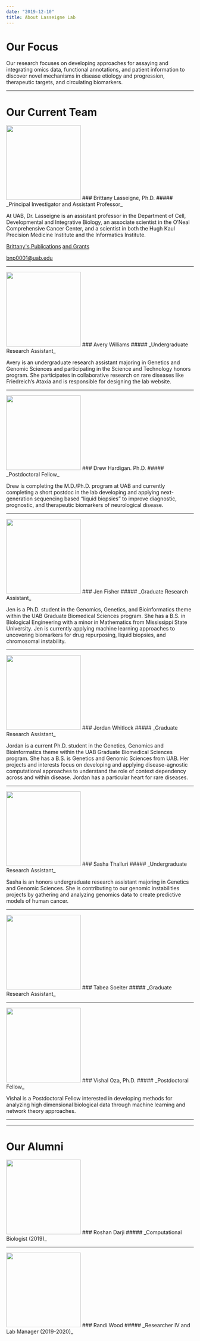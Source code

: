 ```yaml
---
date: "2019-12-10"
title: About Lasseigne Lab
---
```


# Our Focus

Our research focuses on developing approaches for assaying and integrating omics data, functional annotations, and patient information to discover novel mechanisms in disease etiology and progression, therapeutic targets, and circulating biomarkers.

---
# Our Current Team

<img src="/about/_index_files/b lasseigne.jpg" alt="" width="200px"/> 
### Brittany Lasseigne, Ph.D.
##### _Principal Investigator and Assistant Professor_

At UAB, Dr. Lasseigne is an assistant professor in the Department of Cell, Developmental and Integrative Biology, an associate scientist in the O’Neal Comprehensive Cancer Center, and a scientist in both the Hugh Kaul Precision Medicine Institute and the Informatics Institute.

<a href="https://www.ncbi.nlm.nih.gov/myncbi/brittany.lasseigne.1/bibliography/public/">Brittany's Publications</a> <a href="https://projectreporter.nih.gov/project_info_description.cfm?aid=9901758&icde=48597598&ddparam=&ddvalue=&ddsub=&cr=1&csb=default&cs=ASC&pball=">and Grants</a>

<a href="mailto:bnp0001@uab.edu">bnp0001@uab.edu</a> 

---

<img src="/about/_index_files/IMG_4471.JPG" alt="" width="200px"/>
### Avery Williams
##### _Undergraduate Research Assistant_

Avery is an undergraduate research assistant majoring in Genetics and Genomic Sciences and participating in the Science and Technology honors program. She participates in collaborative research on rare diseases like Friedreich’s Ataxia and is responsible for designing the lab website. 

---

<img src="/about/_index_files/drew.jpg" alt="" width="200px"/>
### Drew Hardigan. Ph.D.
##### _Postdoctoral Fellow_

Drew is completing the M.D./Ph.D. program at UAB and currently completing a short postdoc in the lab developing and applying next-generation sequencing based “liquid biopsies” to improve diagnostic, prognostic, and therapeutic biomarkers of neurological disease. 

---

<img src="/about/_index_files/8CC37108-DD54-4451-8187-63B73E486866.JPEG" alt="" width="200px"/>
### Jen Fisher
##### _Graduate Research Assistant_

Jen is a Ph.D. student in the Genomics, Genetics, and Bioinformatics theme within the UAB Graduate Biomedical Sciences program. She has a B.S. in Biological Engineering with a minor in Mathematics from Mississippi State University. Jen is currently applying machine learning approaches to uncovering biomarkers for drug repurposing, liquid biopsies, and chromosomal instability. 

---

<img src="/about/_index_files/headshot.JPG" alt="" width="200px"/>
### Jordan Whitlock
##### _Graduate Research Assistant_

Jordan is a current Ph.D. student in the Genetics, Genomics and Bioinformatics theme within the UAB Graduate Biomedical Sciences program. She has a B.S. is Genetics and Genomic Sciences from UAB. Her projects and interests focus on developing and applying disease-agnostic computational approaches to understand the role of context dependency across and within disease. Jordan has a particular heart for rare diseases. 

---

<img src="/about/_index_files/Image from iOS.jpg" alt="" width="200px"/>
### Sasha Thalluri
##### _Undergraduate Research Assistant_

Sasha is an honors undergraduate research assistant majoring in Genetics and Genomic Sciences. She is contributing to our genomic instabilities projects by gathering and analyzing genomics data to create predictive models of human cancer. 

---

<img src="/about/_index_files/Screen Shot 2020-01-17 at 1.27.02 PM.png" alt="" width="200px"/>
### Tabea Soelter
##### _Graduate Research Assistant_

---

<img src="/about/_index_files/image_from_ios(1).jpg" alt="" width="200px"/>
### Vishal Oza, Ph.D.
##### _Postdoctoral Fellow_

Vishal is a Postdoctoral Fellow interested in developing methods for analyzing high dimensional biological data through machine learning and network theory approaches.

---
---


# Our Alumni


<img src="/about/_index_files/Image from iOS (1).jpg" alt="" width="200px"/>
### Roshan Darji
##### _Computational Biologist (2019)_

---


<img src="/about/_index_files/randi.png" alt="" width="200px"/>
### Randi Wood
##### _Researcher IV and Lab Manager (2019-2020)_
